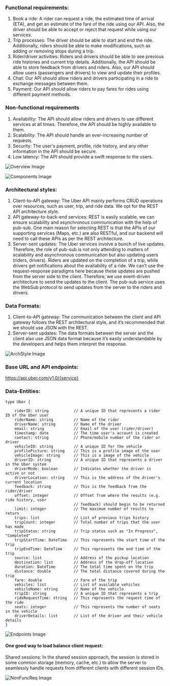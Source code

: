 ### Functional requirements:
1. Book a ride: A rider can request a ride, the estimated time of arrival (ETA), and get an estimate of the fare of the ride using our API. Also, the driver should be able to accept or reject that request while using our services.
2. Trip processes: The driver should be able to start and end the ride. Additionally, riders should be able to make modifications, such as adding or removing stops during a trip.
3. Rider/driver activities: Riders and drivers should be able to see previous ride histories and current trip details. Additionally, the API should be able to store feedback from drivers and riders. Also, our API should allow users (passengers and drivers) to view and update their profiles.
4. Chat: Our API should allow riders and drivers participating in a ride to exchange messages between them.
5. Payment: Our API should allow riders to pay fares for rides using different payment methods.

### Non-functional requirements
1. Availability: The API should allow riders and drivers to use different services at all times. Therefore, the API should be highly available to them.
2. Scalability: The API should handle an ever-increasing number of requests.
3. Security: The user's payment, profile, ride history, and any other information in the API should be secure.
4. Low latency: The API should provide a swift response to the users.

![Overview Image](overview.png)

![Components Image](components.png)

### Architectural styles:
1. Client-to-API gateway: The Uber API mainly performs CRUD operations over resources, such as user, trip, and ride data. We opt for the REST API architecture style.
2. API gateway-to-back-end services: REST is easily scalable, we can ensure scalability and asynchronous communication with the help of pub-sub. One main reason for selecting REST is that the APIs of our supporting services (Maps, etc.) are also RESTful, and our backend will need to call these APIs as per the REST architecture.
3. Server-sent updates: The Uber services involve a bunch of live updates. Therefore, the role of pub-sub is not only attending to matters of scalability and asynchronous communication but also updating users (riders, drivers). Riders are updated on the completion of a trip, while drivers get notifications about the availability of a ride. We can’t use the request-response paradigms here because these updates are pushed from the server side to the client. Therefore, we use event-driven architecture to send the updates to the client. The pub-sub service uses the WebSub protocol to send updates from the server to the riders and drivers.

### Data Formats:
1. Client-to-API gateway: The communication between the client and API gateway follows the REST architectural style, and it’s recommended that we should use JSON with the REST.
2. Server-sent updates: The data formats between the server and the client also use JSON data format because it’s easily understandable by the developers and helps them interpret the response.

![ArchStyle Image](arch_style.png)

### Base URL and API endpoints:
https://api.uber.com/v1.0/{service}

### Data-Entities:
```text
type Uber {

    riderID: string           // A unique ID that represents a rider ID of the Uber user
    riderName: string         // Name of the rider
    driverName: string        // Name of the driver
    email: string             // Email of the user (rider/driver)
    timestamp: date           // The time user's account is created
    contact: string           // Phone/mobile number of the rider or driver
    vehicleID: string         // A unique ID for the vehicle 
    profilePicture: string    // This is a profile image of the user
    vehicleImage: string      // This is a image of the vehicle 
    driverID: string          // A unique ID that represents a driver in the Uber system
    driverMode: boolean       // Indicates whether the driver is active or not
    driverLocation: string    // This is the address of the driver's current location
    feedback: string          // This is the feedback from the rider/driver 
    offset: integer           // Offset from where the results (e.g. ride history, user
                              // feedback) should begin to be returned
    limit: integer            // The maximum number of results to return
    trips: list               // List of previous trips history
    tripCount: integer        // Total number of trips that the user has made
    tripStatus: string        // Trip status such as "In Progress", "Completed"
    tripStartTime: DateTime   // This represents the start time of the trip
    tripEndTime: DateTime     // This represents the end time of the trip
    source: list              // Address of the pickup location
    destination: list         // Address of the drop-off location
    duration: DateTime        // The total time spent on the trip
    distance: double          // The total distance covered during the trip
    fare: double              // Fare of the trip
    vehicles: list            // List of available vehicles 
    vehicleName: string       // Name of the vehicle
    tripID: string            // A unique ID that represents a trip 
    rideRequestTime: string   // This represents the request time of the ride
    seats: integer            // This represents the number of seats in the vehicle
    driverDetails: list       // List of the driver and their vehicle details
}
```

![Endpoints Image](endpoints.png)

#### One good way to load balance client request:
Shared sessions: In the shared session approach, the session is stored in some common storage (memory, cache, etc.) to allow the server to seamlessly 
handle requests from different clients with different session IDs. <br/>

![NonFuncReq Image](non_func_req.png)